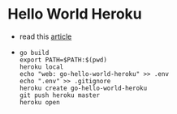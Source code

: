 # Hello World Heroku

- read this [article](https://signednull.com/starting-with-go-modules-on-heroku/)
- ```
  go build
  export PATH=$PATH:$(pwd)
  heroku local
  echo "web: go-hello-world-heroku" >> .env
  echo ".env" >> .gitignore
  heroku create go-hello-world-heroku
  git push heroku master
  heroku open
  ```